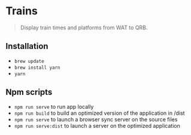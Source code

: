 # Trains

> Display train times and platforms from WAT to QRB.

## Installation
- `brew update`
- `brew install yarn`
- `yarn`

## Npm scripts
* `npm run serve` to run app locally
* `npm run build` to build an optimized version of the application in /dist
* `npm run serve` to launch a browser sync server on the source files
* `npm run serve:dist` to launch a server on the optimized application
